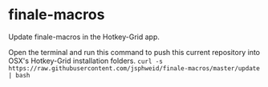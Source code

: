# finale-macros

Update finale-macros in the Hotkey-Grid app.

Open the terminal and run this command to push this current repository into OSX's Hotkey-Grid installation folders.
`curl -s https://raw.githubusercontent.com/jsphweid/finale-macros/master/update | bash`
